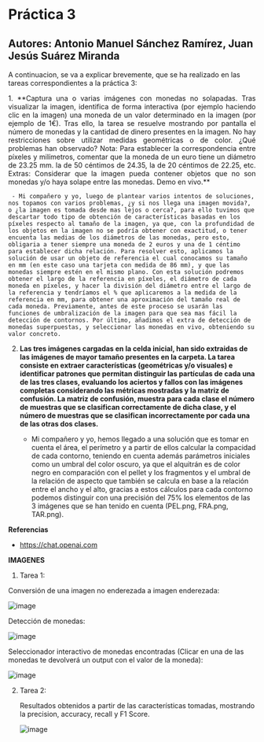 # Práctica 3

## Autores: Antonio Manuel Sánchez Ramírez, Juan Jesús Suárez Miranda

A continuacion, se va a explicar brevemente, que se ha realizado en las tareas correspondientes a la práctica 3:

<p align="justify">1. **Captura una o varias imágenes con monedas no solapadas. Tras visualizar la imagen, identifica de forma interactiva (por ejemplo haciendo clic en la imagen) una moneda de un valor determinado en la imagen (por ejemplo de 1€). Tras ello, la tarea se resuelve mostrando por pantalla el número de monedas y la cantidad de dinero presentes en la imagen. No hay restricciones sobre utilizar medidas geométricas o de color. ¿Qué problemas han observado?
Nota: Para establecer la correspondencia entre píxeles y milímetros, comentar que la moneda de un euro tiene un diámetro de 23.25 mm. la de 50 céntimos de 24.35, la de 20 céntimos de 22.25, etc. 
Extras: Considerar que la imagen pueda contener objetos que no son monedas y/o haya solape entre las monedas. Demo en vivo.**</p>
   
     - Mi compañero y yo, luego de plantear varios intentos de soluciones, nos topamos con varios problemas, ¿y si nos llega una imagen movida?, o ¿la imagen es tomada desde mas lejos o cerca?, para ello tuvimos que descartar todo tipo de obtención de características basadas en los píxeles respecto al tamaño de la imagen, ya que, con la profundidad de los objetos en la imagen no se podría obtener con exactitud, o tener encuenta las medias de los diámetros de las monedas, pero esto, obligaria a tener siempre una moneda de 2 euros y una de 1 céntimo para establecer dicha relación. Para resolver esto, aplicamos la solución de usar un objeto de referencia el cual conocamos su tamaño en mm (en este caso una tarjeta con medida de 86 mm), y que las monedas siempre estén en el mismo plano. Con esta solución podremos obtener el largo de la referencia en píxeles, el diámetro de cada moneda en píxeles, y hacer la división del diámetro entre el largo de la referencia y tendríamos el % que aplicaremos a la medida de la referencia en mm, para obtener una aproximación del tamaño real de cada moneda. Previamente, antes de este proceso se usarán las funciones de umbralización de la imagen para que sea mas fácil la detección de contornos. Por último, añadimos el extra de detección de monedas superpuestas, y seleccionar las monedas en vivo, obteniendo su valor concreto.

2. **Las tres imágenes cargadas en la celda inicial, han sido extraidas de las imágenes de mayor tamaño presentes en la carpeta. La tarea consiste en extraer características (geométricas y/o visuales) e identificar patrones que permitan distinguir las partículas de cada una de las tres clases, evaluando los aciertos y fallos con las imágenes completas considerando las métricas mostradas y la matriz de confusión. La matriz de confusión, muestra para cada clase el número de muestras que se clasifican correctamente de dicha clase, y el número de muestras que se clasifican incorrectamente por cada una de las otras dos clases.**
   
    - Mi compañero y yo, hemos llegado a una solución que es tomar en cuenta el área, el perímetro y a partir de ellos calcular la compacidad de cada contorno, teniendo en cuenta además parámetros iniciales como un umbral del color oscuro, ya que el alquitrán es de color negro en comparación con el pellet y los fragmentos y el umbral de la relación de aspecto que también se calcula en base a la relación entre el ancho y el alto, gracias a estos cálculos para cada contorno podemos distinguir con una precisión del 75% los elementos de las 3 imágenes que se han tenido en cuenta (PEL.png, FRA.png, TAR.png).

**Referencias**
- https://chat.openai.com

**IMAGENES**

1. Tarea 1:

  Conversión de una imagen no enderezada a imagen enderezada:

  ![image](https://github.com/user-attachments/assets/cede6cc6-e367-4fd3-be75-b8c2f110b0fe)

  Detección de monedas:
  
  ![image](https://github.com/user-attachments/assets/571fa1d2-8c40-4ac4-9ab5-a6dd24c6ebf7)

  Seleccionador interactivo de monedas encontradas (Clicar en una de las monedas te devolverá un output con el valor de la moneda):

  ![image](https://github.com/user-attachments/assets/d2ef1ff2-9928-4a8d-acef-ecc91f936fa2)

2. Tarea 2:

   Resultados obtenidos a partir de las características tomadas, mostrando la precision, accuracy, recall y F1 Score.

   ![image](https://github.com/user-attachments/assets/51ca58b6-bd83-4b23-8b4b-eb90dd5aaebb)



 
